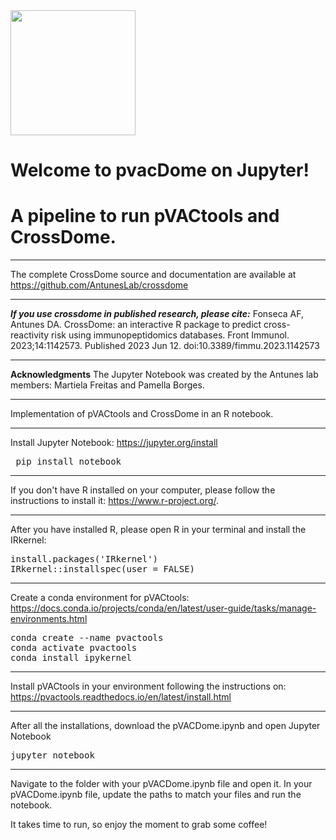 <img src="https://dinlerantunes.com/assets/images/lab-logo.png" height="200">

# Welcome to pvacDome on Jupyter! 
# A pipeline to run pVACtools and CrossDome.
---

The complete CrossDome source and documentation are available at https://github.com/AntunesLab/crossdome

---

***If you use crossdome in published research, please cite:***
Fonseca AF, Antunes DA. CrossDome: an interactive R package to predict cross-reactivity risk using immunopeptidomics databases. Front Immunol. 2023;14:1142573. Published 2023 Jun 12. doi:10.3389/fimmu.2023.1142573

---

**Acknowledgments**
The Jupyter Notebook was created by the Antunes lab members: Martiela Freitas and Pamella Borges.

---


Implementation of pVACtools and CrossDome in an R notebook.

---
Install Jupyter Notebook: https://jupyter.org/install
<pre> pip install notebook </pre>
---

If you don't have R installed on your computer, please follow the instructions to install it: https://www.r-project.org/.

---
After you have installed R, please open R in your terminal and install the IRkernel:
<pre>install.packages('IRkernel')
IRkernel::installspec(user = FALSE) </pre>
---

Create a conda environment for pVACtools: https://docs.conda.io/projects/conda/en/latest/user-guide/tasks/manage-environments.html
<pre>conda create --name pvactools
conda activate pvactools
conda install ipykernel</pre>
---

Install pVACtools in your environment following the instructions on: https://pvactools.readthedocs.io/en/latest/install.html

---

After all the installations, download the pVACDome.ipynb and open Jupyter Notebook
<pre>jupyter notebook</pre>

---

Navigate to the folder with your pVACDome.ipynb file and open it. In your pVACDome.ipynb file, update the paths to match your files and run the notebook. 

It takes time to run, so enjoy the moment to grab some coffee!


